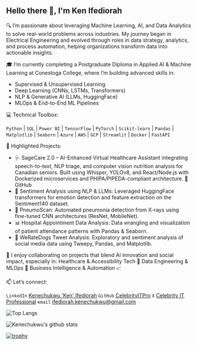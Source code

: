 ## Hello there 👋, I'm Ken Ifediorah

🔍 I’m passionate about leveraging Machine Learning, AI, and Data Analytics to solve real-world problems across industries. My journey began in Electrical Engineering and evolved through roles in data strategy, analytics, and process automation, helping organizations transform data into actionable insights.

🎓 I’m currently completing a Postgraduate Diploma in Applied AI & Machine Learning at Conestoga College, where I’m building advanced skills in:
- Supervised & Unsupervised Learning
- Deep Learning (CNNs, LSTMs, Transformers)
- NLP & Generative AI (LLMs, HuggingFace)
- MLOps & End-to-End ML Pipelines

💻 Technical Toolbox:

`Python` | `SQL` | `Power BI` | `TensorFlow` | `PyTorch` | `Scikit-learn` | `Pandas` | `Matplotlib` | `Seaborn` | `Azure` | `AWS` | `GCP` | `Streamlit` | `Docker` | `FastAPI`

📂 Highlighted Projects:
- 🩺 SageCare 2.0 – AI-Enhanced Virtual Healthcare Assistant integrating speech-to-text, NLP triage, and computer vision nutrition analysis for Canadian seniors. Built using Whisper, YOLOv8, and React/Node.js with Dockerized microservices and PHIPA/PIPEDA-compliant architecture. 🔗 GitHub
- 💬 Sentiment Analysis using NLP & LLMs: Leveraged HuggingFace transformers for emotion detection and feature extraction on the Sentiment140 dataset.
- 🧠 PneumoScan: Automated pneumonia detection from X-rays using fine-tuned CNN architectures (ResNet, MobileNet).
- 📊 Hospital Appointment Data Analysis: Data wrangling and visualization of patient attendance patterns with Pandas & Seaborn.
- 🐶 WeRateDogs Tweet Analysis: Exploratory and sentiment analysis of social media data using Tweepy, Pandas, and Matplotlib.

🤝 I enjoy collaborating on projects that blend AI innovation and social impact, especially in:
Healthcare & Accessibility Tech 🏥
Data Engineering & MLOps 🔧
Business Intelligence & Automation 📈

📫 Let’s connect:

`LinkedIn` [Kenechukwu 'Ken' Ifediorah](https://www.linkedin.com/in/kenechukwu-ifediorah) `GitHub` [CelebrityITPro](https://github.com/CelebrityITPro) `X` [Celebrity IT Professional](https://twitter.com/iam_khosee) `email` [ifediorah.kenechukwu@gmail.com](mailto:ifediorah.kenechukwu@gmail.com)

![Top Langs](https://github-readme-stats.vercel.app/api/top-langs/?username=CelebrityITPro&layout=compact&theme=dark&hide_border=true)

![Kenechukwu's github stats](https://github-readme-stats.vercel.app/api?username=CelebrityITPro&show_icons=true&hide_border=true&theme=dark)

[![trophy](https://github-profile-trophy.vercel.app/?username=CelebrityITPro)](https://github.com/CelebrityITPro/github-profile-trophy)

